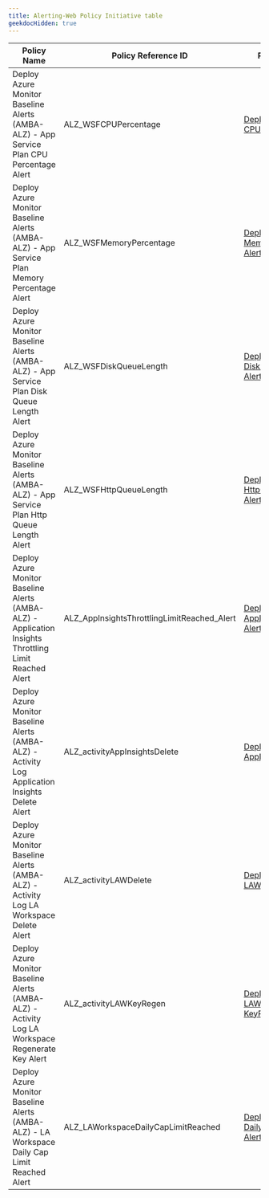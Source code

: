 ```yaml
---
title: Alerting-Web Policy Initiative table
geekdocHidden: true
---
```


| Policy  Name | Policy Reference ID | Policy code (JSON) | Default policy effect |
| ------------ | ------------------- | ------------------ | --------------------- |
| Deploy Azure Monitor Baseline Alerts (AMBA-ALZ) - App Service Plan CPU Percentage Alert | ALZ_WSFCPUPercentage | [Deploy-WSF-CPUPercentage-Alert.json](../../../../services/Web/serverFarms/Deploy-WSF-CPUPercentage-Alert.json) | deployIfNotExists |
| Deploy Azure Monitor Baseline Alerts (AMBA-ALZ) - App Service Plan Memory Percentage Alert | ALZ_WSFMemoryPercentage | [Deploy-WSF-MemoryPercentage-Alert.json](../../../../services/Web/serverFarms/Deploy-WSF-MemoryPercentage-Alert.json) | deployIfNotExists |
| Deploy Azure Monitor Baseline Alerts (AMBA-ALZ) - App Service Plan Disk Queue Length Alert | ALZ_WSFDiskQueueLength | [Deploy-WSF-DiskQueueLength-Alert.json](../../../../services/Web/serverFarms/Deploy-WSF-DiskQueueLength-Alert.json) | deployIfNotExists |
| Deploy Azure Monitor Baseline Alerts (AMBA-ALZ) - App Service Plan Http Queue Length Alert | ALZ_WSFHttpQueueLength | [Deploy-WSF-HttpQueueLength-Alert.json](../../../../services/Web/serverFarms/Deploy-WSF-HttpQueueLength-Alert.json) | deployIfNotExists |
| Deploy Azure Monitor Baseline Alerts (AMBA-ALZ) - Application Insights Throttling Limit Reached Alert | ALZ_AppInsightsThrottlingLimitReached_Alert | [Deploy-AppInsightsThrottlingLimit-Alert.json](../../../../services/Insights/components/Deploy-AppInsightsThrottlingLimit-Alert.json) | deployIfNotExists |
| Deploy Azure Monitor Baseline Alerts (AMBA-ALZ) - Activity Log Application Insights Delete Alert | ALZ_activityAppInsightsDelete | [Deploy-ActivityLog-AppInsights-Del.json](../../../../services/Insights/components/Deploy-ActivityLog-AppInsights-Del.json) | deployIfNotExists |
| Deploy Azure Monitor Baseline Alerts (AMBA-ALZ) - Activity Log LA Workspace Delete Alert | ALZ_activityLAWDelete | [Deploy-ActivityLog-LAWorkspace-Del.json](../../../../services/OperationalInsights/workspaces/Deploy-ActivityLog-LAWorkspace-Del.json) | deployIfNotExists |
| Deploy Azure Monitor Baseline Alerts (AMBA-ALZ) - Activity Log LA Workspace Regenerate Key Alert | ALZ_activityLAWKeyRegen | [Deploy-ActivityLog-LAWorkspace-KeyRegen.json](../../../../services/OperationalInsights/workspaces/Deploy-ActivityLog-LAWorkspace-KeyRegen.json) | deployIfNotExists |
| Deploy Azure Monitor Baseline Alerts (AMBA-ALZ) - LA Workspace Daily Cap Limit Reached Alert | ALZ_LAWorkspaceDailyCapLimitReached | [Deploy-LAWorkspace-DailyCapLimitReached-Alert.json](../../../../services/OperationalInsights/workspaces/Deploy-LAWorkspace-DailyCapLimitReached-Alert.json) | deployIfNotExists |
